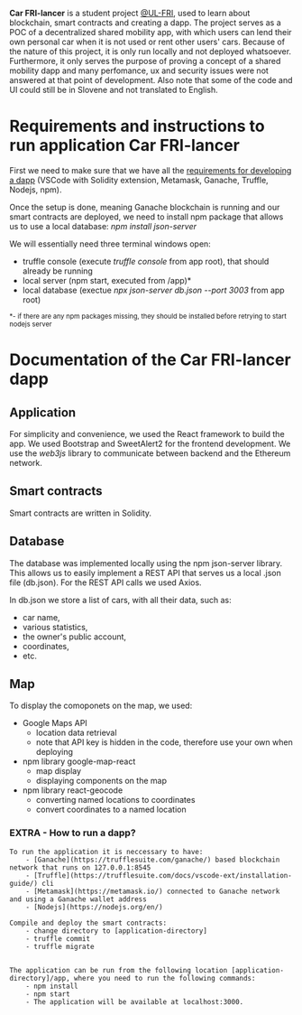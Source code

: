 **Car FRI-lancer** is a student project [@UL-FRI](https://www.fri.uni-lj.si/en), used to learn about blockchain, smart contracts and creating a dapp.
The project serves as a POC of a decentralized shared mobility app, with which users can lend their own personal car when it is not used or rent other users' cars. 
Because of the nature of this project, it is only run locally and not deployed whatsoever. Furthermore, it only serves the purpose of proving a concept of a shared mobility dapp and many perfomance, ux and security issues were not answered at that point of development. Also note that some of the code and UI could still be in Slovene and not translated to English. 

# Requirements and instructions to run application Car FRI-lancer

First we need to make sure that we have all the [requirements for developing a dapp](#extra---how-to-run-a-dapp) (VSCode with Solidity extension, Metamask, Ganache, Truffle, Nodejs, npm).


Once the setup is done, meaning Ganache blockchain is running and our smart contracts are deployed, we need to install npm package that allows us to use a local database: *npm install json-server*

We will essentially need three terminal windows open:
- truffle console (execute *truffle console* from app root), that should already be running
- local server (npm start, executed from /app)*
- local database (exectue *npx json-server db.json --port 3003* from app root)

<sub>*- if there are any npm packages missing, they should be installed
before retrying to start nodejs server<sub>

    
# Documentation of the Car FRI-lancer dapp

## Application
For simplicity and convenience, we used the React framework to build the app. We used Bootstrap and SweetAlert2 for the frontend development. We use the *web3js* library to communicate between backend and the Ethereum network.
    
## Smart contracts
Smart contracts are written in Solidity.

## Database
The database was implemented locally using the npm json-server library.
This allows us to easily implement a REST API that serves us a local .json file (db.json). For the REST API calls we used Axios.

In db.json we store a list of cars, with all their data, such as:
- car name,
- various statistics,
- the owner's public account,
- coordinates,
- etc.

## Map 
To display the comoponets on the map, we used:
- Google Maps API
    - location data retrieval
    - note that API key is hidden in the code, therefore use your own when deploying
- npm library google-map-react
    - map display
    - displaying components on the map
- npm library react-geocode
    - converting named locations to coordinates
    - convert coordinates to a named location



### EXTRA - How to run a dapp?

    To run the application it is neccessary to have:
        - [Ganache](https://trufflesuite.com/ganache/) based blockchain network that runs on 127.0.0.1:8545
        - [Truffle](https://trufflesuite.com/docs/vscode-ext/installation-guide/) cli
        - [Metamask](https://metamask.io/) connected to Ganache network and using a Ganache wallet address
        - [Nodejs](https://nodejs.org/en/)

    Compile and deploy the smart contracts:
        - change directory to [application-directory]
        - truffle commit
        - truffle migrate
    
    
    The application can be run from the following location [application-directory]/app, where you need to run the following commands:
        - npm install
        - npm start
        - The application will be available at localhost:3000.


